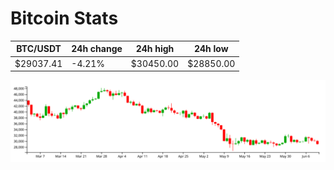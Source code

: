 # Bitcoin Stats

BTC/USDT|24h change|24h high|24h low|
|---|---|---|---|
|$29037.41|-4.21%|$30450.00|$28850.00|

<img src="./chart.svg">
